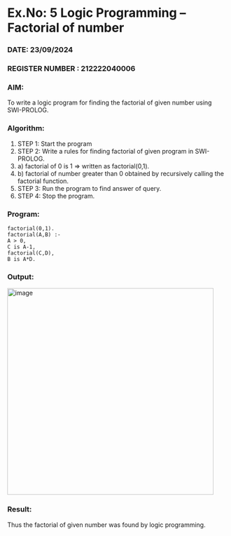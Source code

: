 # Ex.No: 5   Logic Programming – Factorial of number   
### DATE:  23/09/2024                                                                        
### REGISTER NUMBER : 212222040006
### AIM: 
To  write  a logic program for finding the factorial of given number using SWI-PROLOG. 
### Algorithm:
1. STEP 1: Start the program
2. STEP 2:  Write a rules for finding factorial of given program in SWI-PROLOG.
3.   a)	factorial of 0 is 1 => written as factorial(0,1).
4.   b)	factorial of number greater than 0 obtained by recursively calling the factorial    function.
5. STEP 3: Run the program  to find answer of  query.
6. STEP 4: Stop the program.

### Program:
```
factorial(0,1).
factorial(A,B) :-  
A > 0, 
C is A-1,
factorial(C,D),
B is A*D.
```


### Output:


<img width="471" alt="image" src="https://github.com/user-attachments/assets/9a1e01a3-d410-433c-90ad-b448c9b11641">




### Result:
Thus the factorial of given number was found by logic programming. 
